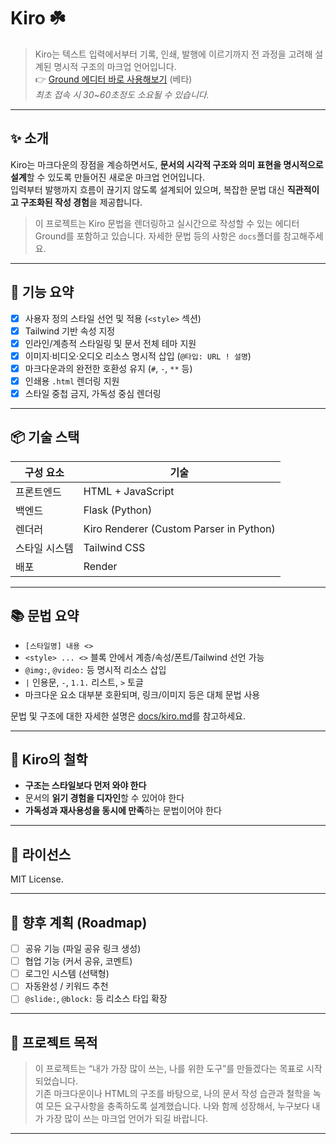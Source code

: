 # Kiro ☘️

> Kiro는 텍스트 입력에서부터 기록, 인쇄, 발행에 이르기까지 전 과정을 고려해 설계된 명시적 구조의 마크업 언어입니다.  
> 👉 [Ground 에디터 바로 사용해보기](https://kiro.onlyoli.space) (베타)  
> *최초 접속 시 30~60초정도 소요될 수 있습니다.*

---

## ✨ 소개

Kiro는 마크다운의 장점을 계승하면서도, **문서의 시각적 구조와 의미 표현을 명시적으로 설계**할 수 있도록 만들어진 새로운 마크업 언어입니다.  
입력부터 발행까지 흐름이 끊기지 않도록 설계되어 있으며, 복잡한 문법 대신 **직관적이고 구조화된 작성 경험**을 제공합니다.

> 이 프로젝트는 Kiro 문법을 렌더링하고 실시간으로 작성할 수 있는 에디터 Ground를 포함하고 있습니다.
> 자세한 문법 등의 사항은  `docs`폴더를 참고해주세요.

---

## 🔧 기능 요약

- [x] 사용자 정의 스타일 선언 및 적용 (`<style>` 섹션)
- [x] Tailwind 기반 속성 지정
- [x] 인라인/계층적 스타일링 및 문서 전체 테마 지원
- [x] 이미지·비디오·오디오 리소스 명시적 삽입 (`@타입: URL ! 설명`)
- [x] 마크다운과의 완전한 호환성 유지 (`#`, `-`, `**` 등)
- [x] 인쇄용 `.html` 렌더링 지원
- [x] 스타일 중첩 금지, 가독성 중심 렌더링

---

## 📦 기술 스택

| 구성 요소 | 기술 |
|-----------|------|
| 프론트엔드 | HTML + JavaScript |
| 백엔드 | Flask (Python) |
| 렌더러 | Kiro Renderer (Custom Parser in Python) |
| 스타일 시스템 | Tailwind CSS |
| 배포 | Render |

---

## 📚 문법 요약

- `[스타일명] 내용 <>`  
- `<style> ... <>` 블록 안에서 계층/속성/폰트/Tailwind 선언 가능
- `@img:`, `@video:` 등 명시적 리소스 삽입
- `|` 인용문, `-`, `1.1.` 리스트, `>` 토글
- 마크다운 요소 대부분 호환되며, 링크/이미지 등은 대체 문법 사용

문법 및 구조에 대한 자세한 설명은 [docs/kiro.md]()를 참고하세요.  

---

## 🧠 Kiro의 철학

- **구조는 스타일보다 먼저 와야 한다**
- 문서의 **읽기 경험을 디자인**할 수 있어야 한다
- **가독성과 재사용성을 동시에 만족**하는 문법이어야 한다

---

## 📄 라이선스

MIT License.

---

## 🚧 향후 계획 (Roadmap)

- [ ] 공유 기능 (파일 공유 링크 생성)
- [ ] 협업 기능 (커서 공유, 코멘트)
- [ ] 로그인 시스템 (선택형)
- [ ] 자동완성 / 키워드 추천
- [ ] `@slide:`, `@block:` 등 리소스 타입 확장

---

## 🌱 프로젝트 목적

> 이 프로젝트는 “내가 가장 많이 쓰는, 나를 위한 도구”를 만들겠다는 목표로 시작되었습니다.  
> 기존 마크다운이나 HTML의 구조를 바탕으로, 나의 문서 작성 습관과 철학을 녹여 모든 요구사항을 충족하도록 설계했습니다.
> 나와 함께 성장해서, 누구보다 내가 가장 많이 쓰는 마크업 언어가 되길 바랍니다.

---
